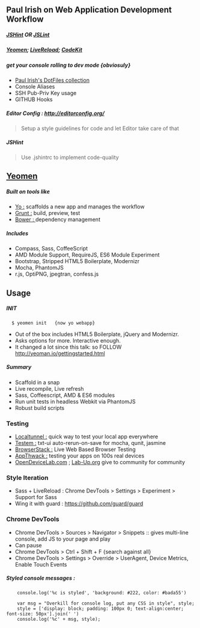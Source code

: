 ## Paul Irish on Web Application Development Workflow

#####  [JSHint](http://www.jshint.com/) OR [JSLint](http://www.jslint.com/)
##### [Yeomen](http://yeoman.io/); [LiveReload](http://livereload.com/); [CodeKit](http://incident57.com/codekit/)

##### get your console rolling to dev mode {obviosuly}
*  [Paul Irish's DotFiles collection](https://github.com/paulirish/dotfiles)
*  Console Aliases
*  SSH Pub-Priv Key usage
*  GITHUB Hooks

##### Editor Config : http://editorconfig.org/
>  Setup a style guidelines for code and let Editor take care of that

##### JSHint
>  Use .jshintrc to implement code-quality


## [Yeomen](https://github.com/yeoman/yeoman)

##### Built on tools like
*  [Yo    :](https://github.com/yeoman/yo) scaffolds a new app and manages the workflow
*  [Grunt :](http://gruntjs.com/) build, preview, test
*  [Bower : ](http://twitter.github.com/bower) dependency management

##### Includes
*  Compass, Sass, CoffeeScript
*  AMD Module Support, RequireJS, ES6 Module Experiment
*  Bootstrap, Stripped HTML5 Boilerplate, Modernizr
*  Mocha, PhantomJS
*  r.js, OptiPNG, jpegtran, confess.js


## Usage

##### INIT
      $ yeomen init   {now yo webapp}

*  Out of the box includes HTML5 Boilerplate, jQuery and Modernizr.
*  Asks options for more. Interactive enough.
*  It changed a lot since this talk: so FOLLOW http://yeoman.io/gettingstarted.html

##### Summary
*  Scaffold in a snap
*  Live recompile, Live refresh
*  Sass, Coffeescript, AMD & ES6 modules
*  Run unit tests in headless Webkit via PhantomJS
*  Robust build scripts

### Testing
* [Localtunnel :](http://progrium.com/localtunnel)  quick way to test your local app everywhere
* [Testem :](https://github.com/airportyh/testem) txt-ui auto-rerun-on-save for mocha, qunit, jasmine
* [BrowserStack :](http://www.browserstack.com/) Live Web Based Browser Testing
* [AppThwack :](https://appthwack.com/) testing your apps on 100s real devices
* [OpenDeviceLab.com](http://opendevicelab.com/)  ; [Lab-Up.org](http://lab-up.org/) give to community for community

### Style Iteration
* Sass + LiveReload : Chrome DevTools > Settings > Experiment > Support for Sass
* Wing it with guard : https://github.com/guard/guard

### Chrome DevTools
* Chrome DevTools > Sources > Navigator > Snippets :: gives multi-line console, add JS to your page and play
* Can pause
* Chrome DevTools > Ctrl + Shift + F {search against all}
* Chrome DevTools > Settings > Override > UserAgent, Device Metrics, Enable Touch Events
##### Styled console messages :

```
    console.log('%c is styled', 'background: #222, color: #bada55')
```
 
```
    var msg = "Overkill for console log, put any CSS in style", style;
    style = ['display: block; padding: 100px 0; text-align:center; font-size: 50px'].join(' ')
    console.log('%c' + msg, style);
```
